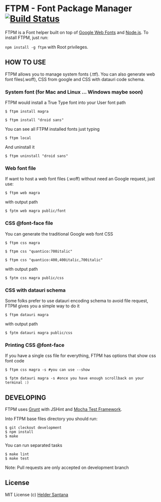 FTPM - Font Package Manager [![Build Status](https://secure.travis-ci.org/heldr/ftpm.png)](http://travis-ci.org/heldr/ftpm)
===========================
FTPM is a Font helper built on top of [Google Web Fonts][gwebfonts] and [Node.js][nodejs]. To install FTPM, just run:

`npm install -g ftpm` with Root privileges.

HOW TO USE
----------
FTPM allows you to manage system fonts (.ttf). You can also generate web font files(.woff), CSS from google and CSS with datauri code schema.

### System font (for Mac and Linux ... Windows maybe soon)

FTPM would install a True Type font into your User font path

```CLI
$ ftpm install magra

$ ftpm install "droid sans"
```

You can see all FTPM installed fonts just typing

```CLI
$ ftpm local
```

And uninstall it

```CLI
$ ftpm uninstall "droid sans"
```

### Web font file

If want to host a web font files (.woff) without need an Google request, just use:

```CLI
$ ftpm web magra
```
with output path
```CLI
$ fptm web magra public/font
```

### CSS @font-face file

You can generate the traditional Google web font CSS

```CLI
$ ftpm css magra

$ ftpm css "quantico:700italic"

$ ftpm css "quantico:400,400italic,700italic"
```
with output path
```CLI
$ fptm css magra public/css
```

### CSS with datauri schema

Some folks prefer to use datauri encoding schema to avoid file request, FTPM gives you a simple way to do it

```CLI
$ ftpm datauri magra
```
with output path
```CLI
$ fptm datauri magra public/css
```

### Printing CSS @font-face

If you have a single css file for everything, FTPM has options that show css font code

```CLI
$ ftpm css magra -s #you can use --show

$ fptm datauri magra -s #once you have enough scrollback on your terminal :)
```

DEVELOPING
----------
FTPM uses [Grunt][grunt] with JSHint and [Mocha Test Framework][mocha].

Into FTPM base files directory you should run:

```CLI
$ git cleckout development
$ npm install
$ make
```

You can run separated tasks

```CLI
$ make lint
$ make test
```

Note: Pull requests are only accepted on development branch

## License

MIT License
(c) [Helder Santana](http://heldr.com)

[nodejs]: http://nodejs.org/download
[gwebfonts]: http://www.google.com/webfonts/
[grunt]: https://github.com/cowboy/grunt
[mocha]: http://visionmedia.github.com/mocha/
